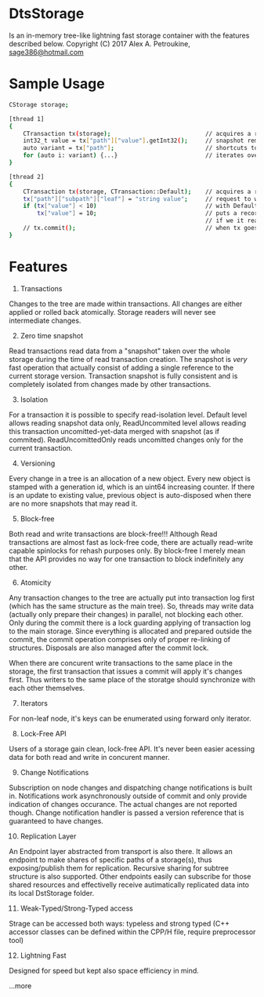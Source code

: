 # DtsStorage 
Is an in-memory tree-like lightning fast storage container with the features described below.
Copyright (C) 2017 Alex A. Petroukine, sage386@hotmail.com

# Sample Usage
```sh
CStorage storage;

[thread 1]
{
    CTransaction tx(storage);                           // acquires a read-snapshot over current storage, zero time!
    int32_t value = tx["path"]["value"].getInt32();     // snapshot remains consistent and isolated from other thread modifications
    auto variant = tx["path"];                          // shortcuts to nodes
    for (auto i: variant) {...}                         // iterates over keys within a non-leaf node
}

[thread 2]
{
    CTransaction tx(storage, CTransaction::Default);    // acquires a read-snapshot as in prior example with no changes visibility
    tx["path"]["subpath"]["leaf"] = "string value";     // request to write/modify data within a storage.
    if (tx["value"] < 10)                               // with Default isolation mode this reads data only from snapshot
        tx["value"] = 10;                               // puts a record into transaction log to change the value
                                                        // if we it read again, we would read unchanged value with Default isolation mode
    // tx.commit();                                     // when tx goes out of scope or commit is manually called, changes applied atomically
}
```

# Features

1. Transactions

Changes to the tree are made within transactions.
All changes are either applied or rolled back atomically. Storage readers will never see intermediate changes.

2. Zero time snapshot

Read transactions read data from a "snapshot" taken over the whole storage during the time of read transaction creation.
The snapshot is _very_ fast operation that actually consist of adding a single reference to the current storage version.
Transaction snapshot is fully consistent and is completely isolated from changes made by other transactions.

3. Isolation

For a transaction it is possible to specify read-isolation level.
Default level allows reading snapshot data only, ReadUncommited level allows reading this transaction uncomitted-yet-data
merged with snapshot (as if commited). ReadUncomittedOnly reads uncomitted changes only for the current transaction.

4. Versioning

Every change in a tree is an allocation of a new object.
Every new object is stamped with a generation id, which is an uint64 increasing counter.
If there is an update to existing value, previous object is auto-disposed when there are no more snapshots that may read it.

5. Block-free

Both read and write transactions are block-free!!!
Although Read transactions are almost fast as lock-free code, there are actually read-write capable spinlocks for rehash purposes only.
By block-free I merely mean that the API provides no way for one transaction to block indefinitely any other.

6. Atomicity

Any transaction changes to the tree are actually put into transaction log first (which has the same structure as the main tree).
So, threads may write data (actually only prepare their changes) in parallel, not blocking each other.
Only during the commit there is a lock guarding applying of transaction log to the main storage.
Since everything is allocated and prepared outside the commit, the commit operation comprises only of proper re-linking of structures.
Disposals are also managed after the commit lock.

When there are concurent write transactions to the same place in the storage, the first transaction that issues a commit will 
apply it's changes first. Thus writers to the same place of the storatge should synchronize with each other themselves.

7. Iterators

For non-leaf node, it's keys can be enumerated using forward only iterator.

8. Lock-Free API

Users of a storage gain clean, lock-free API.
It's never been easier acessing data for both read and write in concurent manner.

9. Change Notifications

Subscription on node changes and dispatching change notifications is built in.
Notifications work asynchronously outside of commit and only provide indication of changes occurance.
The actual changes are not reported though. Change notification handler is passed a version reference that is guaranteed to have changes.

10. Replication Layer

An Endpoint layer abstracted from transport is also there. It allows an endpoint to make shares of specific paths of a storage(s),
thus exposing/publish them for replication. Recursive sharing for subtree structure is also supported. 
Other endpoints easily can subscribe for those shared resources and effectivelly receive autimatically replicated data into its local DstStorage folder.

11. Weak-Typed/Strong-Typed access

Strage can be accessed both ways: typeless and strong typed (C++ accessor classes can be defined within the CPP/H file, require preprocessor tool)

12. Lightning Fast

Designed for speed but kept also space efficiency in mind.


...more


